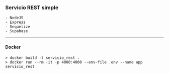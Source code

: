 ### Servicio REST simple

    - NodeJS
    - Express
    - Sequelize
    - Supabase
---

#### Docker

    > docker build -t servicio_rest .
    > docker run --rm -it -p 4000:4000 --env-file .env --name app servicio_rest